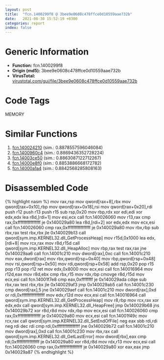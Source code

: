 ```yaml
---
layout: post
title:  "fcn.1400299f8 @ 3bee9e0608c478ffce0d10559aae732b"
date:   2021-08-30 15:52:19 +0300
categories: report
index: false
---
```


# Generic Information
- **Function:** fcn.1400299f8
- **Origin (md5):** 3bee9e0608c478ffce0d10559aae732b
- **VirusTotal:** [virustotal.com/gui/file/3bee9e0608c478ffce0d10559aae732b][virustotal_ref]

# Code Tags
<span class="tag" id="MEMORY">MEMORY</span>


# Similar Functions

1. [fcn.140024210][similar_1_ref] (sim.: 0.8878557596046084)
2. [fcn.1400960c4][similar_2_ref] (sim.: 0.8869436352728224)
3. [fcn.14003ce50][similar_3_ref] (sim.: 0.8863087122712267)
4. [fcn.14000e8f0][similar_4_ref] (sim.: 0.8853886668172782)
5. [fcn.14000a1a4][similar_5_ref] (sim.: 0.8842568285808163)


# Disassembled Code

{% highlight nasm %}
mov rax,rsp
mov qword[rax+8],rbx
mov qword[rax+0x10],rbp
mov qword[rax+0x18],rsi
mov qword[rax+0x20],rdi
push r12
push r13
push r15
sub rsp,0x20
mov rbp,rdx
xor edi,edi
xor edx,edx
lea r8d,[rdi+1]
mov esi,ecx
call fcn.140026060
mov r13,rax
cmp rax,0xffffffffffffffff
je 0x140029a80
lea r8d,[rdi+2]
xor edx,edx
mov ecx,esi
call fcn.140026060
cmp rax,0xffffffffffffffff
je 0x140029a80
mov rbx,rbp
sub rbx,rax
test rbx,rbx
jle 0x140029b13
call qword[sym.imp.KERNEL32.dll_GetProcessHeap]
mov r15d,0x1000
lea edx,[rdi+8]
mov rcx,rax
mov r8d,r15d
call qword[sym.imp.KERNEL32.dll_HeapAlloc]
mov rbp,rax
test rax,rax
jne 0x140029aa6
call fcn.14001c210
mov dword[rax],0xc
call fcn.14001c210
mov eax,dword[rax]
mov rbx,qword[rsp+0x40]
mov rbp,qword[rsp+0x48]
mov rsi,qword[rsp+0x50]
mov rdi,qword[rsp+0x58]
add rsp,0x20
pop r15
pop r13
pop r12
ret 
mov edx,0x8000
mov ecx,esi
call fcn.140016964
mov r12d,eax
mov r8d,ebx
cmp rbx,r15
mov rdx,rbp
cmovge r8d,r15d
mov ecx,esi
call fcn.14001f7e8
cmp eax,0xffffffff
je 0x140029ada
cdqe 
sub rbx,rax
test rbx,rbx
jle 0x140029af3
jmp 0x140029ab5
call fcn.14001c230
cmp dword[rax],5
jne 0x140029aef
call fcn.14001c210
mov dword[rax],0xd
or rdi,0xffffffffffffffff
mov edx,r12d
mov ecx,esi
call fcn.140016964
call qword[sym.imp.KERNEL32.dll_GetProcessHeap]
mov r8,rbp
mov rcx,rax
xor edx,edx
call qword[sym.imp.KERNEL32.dll_HeapFree]
jmp 0x140029b68
jns 0x140029b72
xor r8d,r8d
mov rdx,rbp
mov ecx,esi
call fcn.140026060
cmp rax,0xffffffffffffffff
je 0x140029a80
mov ecx,esi
call fcn.14001f49c
mov rcx,rax
call qword[sym.imp.KERNEL32.dll_SetEndOfFile]
neg eax
sbb rdi,rdi
neg rdi
dec rdi
cmp rdi,0xffffffffffffffff
jne 0x140029b72
call fcn.14001c210
mov dword[rax],0xd
call fcn.14001c230
mov rbx,rax
call qword[sym.imp.KERNEL32.dll_GetLastError]
mov dword[rbx],eax
cmp rdi,0xffffffffffffffff
je 0x140029a80
xor r8d,r8d
mov rdx,r13
mov ecx,esi
call fcn.140026060
cmp rax,0xffffffffffffffff
je 0x140029a80
xor eax,eax
jmp 0x140029a87
{% endhighlight %}


[similar_1_ref]: /report/fcn.140024210@a5e8b4820319974b4ce1027132e98e27
[similar_2_ref]: /report/fcn.1400960c4@a5e8b4820319974b4ce1027132e98e27
[similar_3_ref]: /report/fcn.14003ce50@a5e8b4820319974b4ce1027132e98e27
[similar_4_ref]: /report/fcn.14000e8f0@72082bb1b08918279d6780845b69f5ff
[similar_5_ref]: /report/fcn.14000a1a4@c4af5ec7826361dc5a22db79be296638
[virustotal_ref]: https://www.virustotal.com/gui/file/3bee9e0608c478ffce0d10559aae732b